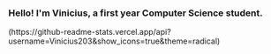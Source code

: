 ### Hello! I'm Vinicius, a first year Computer Science student. 

<div>
  (https://github-readme-stats.vercel.app/api?username=Vinicius203&show_icons=true&theme=radical)
</div>

